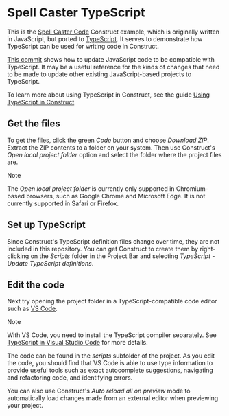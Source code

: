# Spell Caster TypeScript
This is the [Spell Caster Code](https://editor.construct.net/#open=spell-caster-code) Construct example, which is originally written in JavaScript, but ported to [TypeScript](https://www.typescriptlang.org/). It serves to demonstrate how TypeScript can be used for writing code in Construct.

[This commit](https://github.com/Scirra/Spell-Caster-TypeScript/commit/a3262df21b5487fd6bf6ed1e6bee628f4edd3936) shows how to update JavaScript code to be compatible with TypeScript. It may be a useful reference for the kinds of changes that need to be made to update other existing JavaScript-based projects to TypeScript.

To learn more about using TypeScript in Construct, see the guide [Using TypeScript in Construct](https://www.construct.net/en/tutorials/using-typescript-construct-3003).

## Get the files
To get the files, click the green *Code* button and choose *Download ZIP*. Extract the ZIP contents to a folder on your system. Then use Construct's *Open local project folder* option and select the folder where the project files are.

> [!NOTE]
> The *Open local project folder* is currently only supported in Chromium-based browsers, such as Google Chrome and Microsoft Edge. It is not currently supported in Safari or Firefox.

## Set up TypeScript
Since Construct's TypeScript definition files change over time, they are not included in this repository. You can get Construct to create them by right-clicking on the *Scripts* folder in the Project Bar and selecting *TypeScript - Update TypeScript definitions*.

## Edit the code
Next try opening the project folder in a TypeScript-compatible code editor such as [VS Code](https://code.visualstudio.com/).

> [!NOTE]
> With VS Code, you need to install the TypeScript compiler separately. See [TypeScript in Visual Studio Code](https://code.visualstudio.com/docs/languages/typescript) for more details.

The code can be found in the *scripts* subfolder of the project. As you edit the code, you should find that VS Code is able to use type information to provide useful tools such as exact autocomplete suggestions, navigating and refactoring code, and identifying errors.

You can also use Construct's *Auto reload all on preview* mode to automatically load changes made from an external editor when previewing your project.